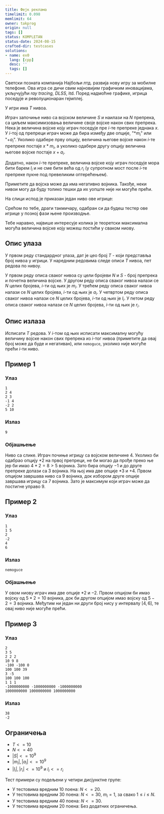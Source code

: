 ```yaml
---
title: Фејк реклама
timelimit: 0.098
memlimit: 64
owner: takprog
origin: null
tags: []
status: KOMPLETAN
status-date: 2024-08-15
crafted-dir: testcases
solutions:
- name: ex0
  lang: [cpp]
  desc: ''
  tags: []
---
```


Светски позната компанија Најбољи лтд. развија нову игру за мобилне телефоне. Ова игра се дичи свим најновијим графичким иновацијама, укључујући *ray tracing, DLSS*, itd. Поред надмоћне графике, игрица поседује и револуционаран гејмплеј.

У игри има $T$ нивоа. 

Играч започиње ниво са војском величине $S$ и наилази на $N$ препрека, са циљем максимизовања величине своје војске након свих препрека. Нека је величина војске коју играч поседује пре $i$-те препреке једнака $x$. У $i$-тој од препреци играч може да бира између две опције, "*$m_i$" или "+$a_i$". Уколико одабере прву опцију, величина његове војске након $i$-те препреке постаје $x*m_i$, а уколико одабере другу опцију величина његове војске постаје $x+a_i$.

Додатно, након $i$-те препреке, величина војске коју играч поседује мора бити барем $l_i$ и не сме бити већа од $r_i$ (у супротном мост после $i$-те препреке пукне под превеликим оптерећењем).

Приметите да војска може да има негативно војника. Такође, неки нивои могу да буду толико тешки да их уопште није ни могуће прећи. 

На слици испод је приказан један ниво ове игрице:


Срећом по тебе, драги такмичару, одабран си да будеш тестер ове игрице у позној фази њене производње. 

Тебе наравно, највише интересује колика је теоретски максимална могућа величина војске коју можеш постићи у сваком ниову.

## Опис улаза

У првом реду стандардног улаза, дат је цео број $T$ - који представља број нивоа у игрици. У наредним редовима следе описи $T$ нивоа, пет редова по нивоу.

У првом реду описа сваког нивоа су цели бројеви $N$ и $S$ - број препрека и почетна величина војске.
У другом реду описа сваког нивоа налази се $N$ целих бројева, $i$-ти од њих је $m_i$. 
У трећем реду описа сваког нивоа налази се $N$ целих бројева, $i$-ти од њих је $a_i$.
У четвртом реду описа сваког нивоа налази се $N$ целих бројева, $i$-ти од њих је $l_i$.
У петом реду описа сваког нивоа налази се $N$ целих бројева, $i$-ти од њих је $r_i$.

## Опис излаза
Исписати $T$ редова. У $i$-том од њих исписати максималну могућу величину војске након свих препрека из $i$-тог нивоа (приметите да овај број може да буде и негативан), или `nemoguce`, уколико није могуће прећи $i$-ти ниво. 

## Пример 1

### Улаз

```
1
2 4
2 3
-1 4
-2 2
5 10
```

### Излаз

```
9
```
### Објашњење

Ниво са слике. Играч почиње игрицу са војском величине $4$. Уколико би одабрао опцију $*2$ на првој препреци, не би могао да прође преко ње јер би имао $4*2=8>5$ војника. Зато бира опцију $-1$ и до друге препреке долази са $3$ војника. На њој има две опције $*3$ и $+4$. Првом опцијом завршава ниво са $9$ војника, док избором друге опције завршава игрицу са $7$ војника. Зато је максимум који играч може да постигне управо $9$.

## Пример 2

### Улаз

```
1
1 5
2
-2
4
6
```

### Излаз

```
nemoguce
```
### Објашњење

У овом ниову играч има две опције $*2$ и $-2$. Првом опцијом би имао војску од $5*2=10$ војника, док би другом опцијом имао војску од $5-2=3$ војника. Међутим ни један ни други број нису у интервалу $[4,6]$, те овај ниво није могуће прећи.

## Пример 3

### Улаз

```
2
3 5
2 2 2
10 9 8
-100 -100 0
100 100 39
3 -5
100 100 100
1 1 1
-1000000000 -1000000000 -1000000000
1000000000 1000000000 1000000000
```

### Излаз

```
38
-2
```




## Ограничења
* $T <= 10$
* $N <= 40$
* $|S| <= 10^9$
* $|m_i|, |a_i| <= 10^9$
* $|l_i|,|r_i| <= 10^9$ и $l_i <= r_i$

Тест примери су подељени у четири дисјунктне групе:

* У тестовима вредним 10 поена: $N <= 20$.
* У тестовима вредним 30 поена: $N <= 30$, $m_i = 1$, за свако $1 \leq i \leq N$.
* У тестовима вредним 40 поена: $N <= 30$.
* У тестовима вредним 20 поена: Без додатних ограничења.

